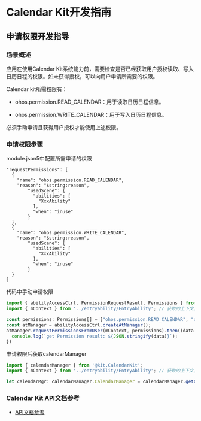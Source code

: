 # Calendar Kit开发指南

## 申请权限开发指导

### 场景概述

应用在使用Calendar Kit系统能力前，需要检查是否已经获取用户授权读取、写入日历日程的权限。如未获得授权，可以向用户申请所需要的权限。

Calendar kit所需权限有：

- ohos.permission.READ_CALENDAR：用于读取日历日程信息。

- ohos.permission.WRITE_CALENDAR：用于写入日历日程信息。

必须手动申请且获得用户授权才能使用上述权限。

### 申请权限步骤

module.json5中配置所需申请的权限
```
"requestPermissions": [
  {
    "name": "ohos.permission.READ_CALENDAR",
    "reason": "$string:reason",
        "usedScene": {
          "abilities": [
            "XxxAbility"
          ],
          "when": "inuse"
        }
  },
  {
    "name": "ohos.permission.WRITE_CALENDAR",
    "reason": "$string:reason",
        "usedScene": {
          "abilities": [
            "XxxAbility"
          ],
          "when": "inuse"
        }
  }
]
```

代码中手动申请权限
```typescript
import { abilityAccessCtrl, PermissionRequestResult, Permissions } from '@kit.AbilityKit';
import { mContext } from '../entryability/EntryAbility'; // 获取的上下文，需自己定义

const permissions: Permissions[] = ["ohos.permission.READ_CALENDAR", "ohos.permission.WRITE_CALENDAR"];
const atManager = abilityAccessCtrl.createAtManager();
atManager.requestPermissionsFromUser(mContext, permissions).then((data: PermissionRequestResult) => {
  console.log(`get Permission result: ${JSON.stringify(data)}`);
})
```

申请权限后获取calendarManager
```typescript
import { calendarManager } from '@kit.CalendarKit';
import { mContext } from '../entryability/EntryAbility'; // 获取的上下文，需自己定义

let calendarMgr: calendarManager.CalendarManager = calendarManager.getCalendarManager(mContext);
```

### Calendar Kit API文档参考

- [API文档参考](../reference/apis-calendar-kit/js-apis-calendarManager.md)